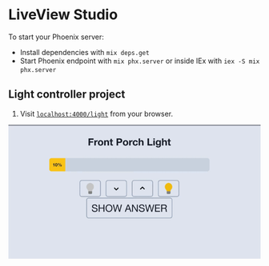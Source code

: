# LiveView Studio

To start your Phoenix server:

  * Install dependencies with `mix deps.get`
  * Start Phoenix endpoint with `mix phx.server` or inside IEx with `iex -S mix phx.server`


## Light controller project

1. Visit [`localhost:4000/light`](http://localhost:4000/light) from your browser.

![Example working](/assets/static/images/light-live-working.gif)
